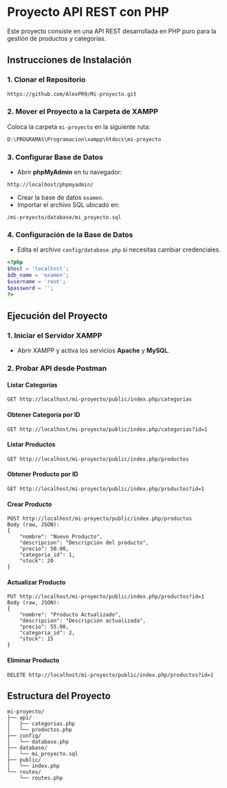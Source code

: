 # Proyecto API REST con PHP

Este proyecto consiste en una API REST desarrollada en PHP puro para la gestión de productos y categorías.

## Instrucciones de Instalación

### 1. Clonar el Repositorio
```bash
https://github.com/AlexPR9/Mi-proyecto.git
```

### 2. Mover el Proyecto a la Carpeta de XAMPP
Coloca la carpeta `mi-proyecto` en la siguiente ruta:
```bash
D:\PROGRAMAS\Programacion\xampp\htdocs\mi-proyecto
```

### 3. Configurar Base de Datos

- Abrir **phpMyAdmin** en tu navegador:
```
http://localhost/phpmyadmin/
```
- Crear la base de datos `examen`.
- Importar el archivo SQL ubicado en:
```
/mi-proyecto/database/mi_proyecto.sql
```

### 4. Configuración de la Base de Datos

- Edita el archivo `config/database.php` si necesitas cambiar credenciales.

```php
<?php
$host = 'localhost';
$db_name = 'examen';
$username = 'root';
$password = '';
?>
```

##  Ejecución del Proyecto

### 1. Iniciar el Servidor XAMPP
- Abrir XAMPP y activa los servicios **Apache** y **MySQL**.

### 2. Probar API desde Postman

#### Listar Categorías
```
GET http://localhost/mi-proyecto/public/index.php/categorias
```

#### Obtener Categoría por ID
```
GET http://localhost/mi-proyecto/public/index.php/categorias?id=1
```

#### Listar Productos
```
GET http://localhost/mi-proyecto/public/index.php/productos
```

#### Obtener Producto por ID
```
GET http://localhost/mi-proyecto/public/index.php/productos?id=1
```

#### Crear Producto
```
POST http://localhost/mi-proyecto/public/index.php/productos
Body (raw, JSON):
{
    "nombre": "Nuevo Producto",
    "descripcion": "Descripción del producto",
    "precio": 50.00,
    "categoria_id": 1,
    "stock": 20
}
```

#### Actualizar Producto
```
PUT http://localhost/mi-proyecto/public/index.php/productos?id=1
Body (raw, JSON):
{
    "nombre": "Producto Actualizado",
    "descripcion": "Descripción actualizada",
    "precio": 55.00,
    "categoria_id": 2,
    "stock": 15
}
```

#### Eliminar Producto
```
DELETE http://localhost/mi-proyecto/public/index.php/productos?id=1
```

##  Estructura del Proyecto
```
mi-proyecto/
├── api/
│   ├── categorias.php
│   └── productos.php
├── config/
│   └── database.php
├── database/
│   └── mi_proyecto.sql
├── public/
│   └── index.php
└── routes/
    └── routes.php
```
